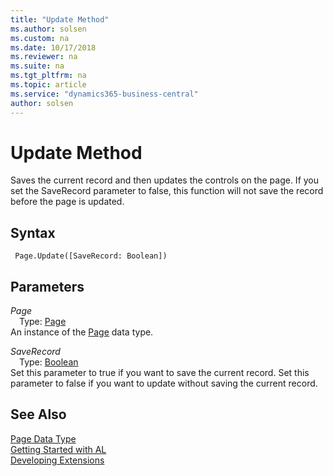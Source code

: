 ```yaml
---
title: "Update Method"
ms.author: solsen
ms.custom: na
ms.date: 10/17/2018
ms.reviewer: na
ms.suite: na
ms.tgt_pltfrm: na
ms.topic: article
ms.service: "dynamics365-business-central"
author: solsen
---
```

[//]: # (START>DO_NOT_EDIT)
[//]: # (IMPORTANT:Do not edit any of the content between here and the END>DO_NOT_EDIT.)
[//]: # (Any modifications should be made in the .xml files in the ModernDev repo.)
# Update Method
Saves the current record and then updates the controls on the page. If you set the SaveRecord parameter to false, this function will not save the record before the page is updated.

## Syntax
```
 Page.Update([SaveRecord: Boolean])
```
## Parameters
*Page*  
&emsp;Type: [Page](page-data-type.md)  
An instance of the [Page](page-data-type.md) data type.  

*SaveRecord*  
&emsp;Type: [Boolean](../boolean/boolean-data-type.md)  
Set this parameter to true if you want to save the current record. Set this parameter to false if you want to update without saving the current record.  



[//]: # (IMPORTANT: END>DO_NOT_EDIT)
## See Also
[Page Data Type](page-data-type.md)  
[Getting Started with AL](../../devenv-get-started.md)  
[Developing Extensions](../../devenv-dev-overview.md)